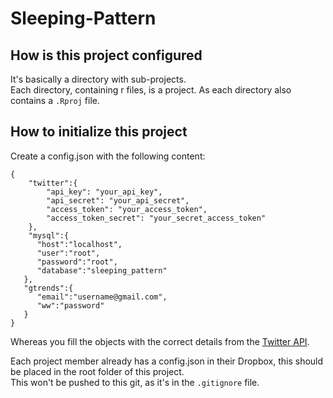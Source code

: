 # Sleeping-Pattern

## How is this project configured
It's basically a directory with sub-projects.  
Each directory, containing r files, is a project. As each directory also contains a `.Rproj` file.

## How to initialize this project
Create a config.json with the following content:
```
{
	"twitter":{
		"api_key": "your_api_key",
		"api_secret": "your_api_secret",
		"access_token": "your_access_token",
		"access_token_secret": "your_secret_access_token"
	},
	"mysql":{  
      "host":"localhost",
      "user":"root",
      "password":"root",
      "database":"sleeping_pattern"
   },
   "gtrends":{  
      "email":"username@gmail.com",
      "ww":"password"
   }
}
```
Whereas you fill the objects with the correct details from the [Twitter API](https://apps.twitter.com/).

Each project member already has a config.json in their Dropbox, this should be placed in the root folder of this project.  
This won't be pushed to this git, as it's in the `.gitignore` file.
